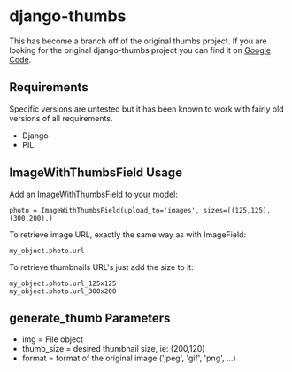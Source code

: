 # django-thumbs

This has become a branch off of the original thumbs project. If you are looking
for the original django-thumbs project you can find it on [Google Code][1].

[1]: http://code.google.com/p/django-thumbs/ "django-thumbs on Google Code"


## Requirements

Specific versions are untested but it has been known to work with fairly old
versions of all requirements.

  + Django
  + PIL


## ImageWithThumbsField Usage

Add an ImageWithThumbsField to your model:

    photo = ImageWithThumbsField(upload_to='images', sizes=((125,125),(300,200),)

To retrieve image URL, exactly the same way as with ImageField:

    my_object.photo.url

To retrieve thumbnails URL's just add the size to it:

    my_object.photo.url_125x125
    my_object.photo.url_300x200


## generate_thumb Parameters

  + img = File object
  + thumb_size = desired thumbnail size, ie: (200,120)
  + format = format of the original image ('jpeg', 'gif', 'png', ...)
